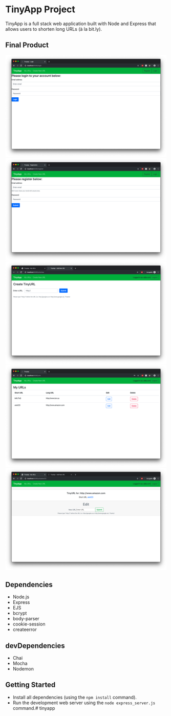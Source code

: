 # TinyApp Project

TinyApp is a full stack web application built with Node and Express that allows users to shorten long URLs (à la bit.ly).

## Final Product

!["Login Page"](https://github.com/mwong01/tinyapp/blob/master/docs/urls-login-page.png)
!["Registration Page"](https://github.com/mwong01/tinyapp/blob/master/docs/url-registration-page.png)
!["Create URL Page"](https://github.com/mwong01/tinyapp/blob/master/docs/urls-addnew-page.png)
!["My URLs"](https://github.com/mwong01/tinyapp/blob/master/docs/urls-myurls-page.png)
!["Edit my TinyURL"](https://github.com/mwong01/tinyapp/blob/master/docs/urls-editshorturl-page.png)

## Dependencies

- Node.js
- Express
- EJS
- bcrypt
- body-parser
- cookie-session
- createerror

## devDependencies
- Chai
- Mocha
- Nodemon

## Getting Started

- Install all dependencies (using the `npm install` command).
- Run the development web server using the `node express_server.js` command.# tinyapp
